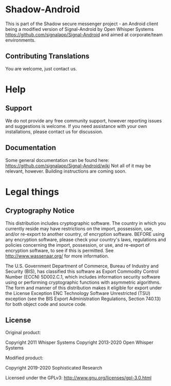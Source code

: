 # Shadow-Android

This is part of the Shadow secure messenger project - an Android client being a modified version of Signal-Android by Open Whisper Systems https://github.com/signalapp/Signal-Android and aimed at corporate/team environments.

## Contributing Translations

You are welcome, just contact us.

Help
====
## Support

We do not provide any free community support, however reporting issues and suggestions is welcome.
If you need assistance with your own installations, please contact us for discussion.

## Documentation

Some general documentation can be found here: https://github.com/signalapp/Signal-Android/wiki Not all of it may be relevant, however.
Building instructions are coming soon.

# Legal things
## Cryptography Notice

This distribution includes cryptographic software. The country in which you currently reside may have restrictions on the import, possession, use, and/or re-export to another country, of encryption software.
BEFORE using any encryption software, please check your country's laws, regulations and policies concerning the import, possession, or use, and re-export of encryption software, to see if this is permitted.
See <http://www.wassenaar.org/> for more information.

The U.S. Government Department of Commerce, Bureau of Industry and Security (BIS), has classified this software as Export Commodity Control Number (ECCN) 5D002.C.1, which includes information security software using or performing cryptographic functions with asymmetric algorithms.
The form and manner of this distribution makes it eligible for export under the License Exception ENC Technology Software Unrestricted (TSU) exception (see the BIS Export Administration Regulations, Section 740.13) for both object code and source code.

## License

Original product:

Copyright 2011 Whisper Systems
Copyright 2013-2020 Open Whisper Systems

Modified product:

Copyright 2019-2020 Sophisticated Research

Licensed under the GPLv3: http://www.gnu.org/licenses/gpl-3.0.html